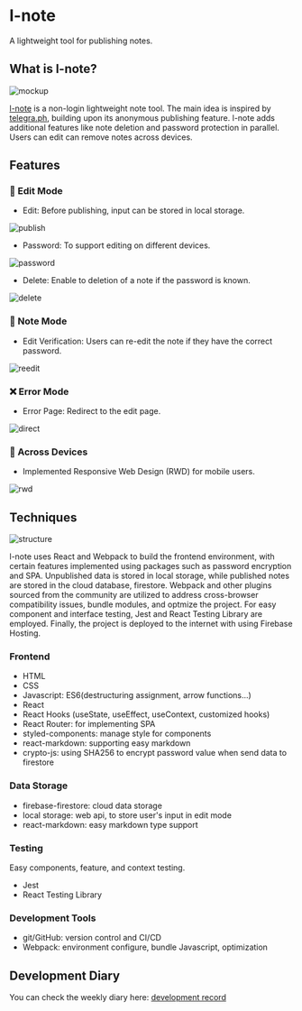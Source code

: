 # l-note
A lightweight tool for publishing notes.

## What is l-note?

![mockup](https://i.imgur.com/nMvRZpZ.png)

[l-note](l-note-app.web.app/) is a non-login lightweight note tool. 
The main idea is inspired by [telegra.ph](telegra.ph), building upon its anonymous publishing feature. l-note adds additional features like note deletion and password protection in parallel. Users can edit can remove notes across devices.

## Features 

### 📝 Edit Mode

- Edit: Before publishing, input can be stored in local storage.

![publish](https://i.imgur.com/daKZ9oR.gif)

- Password: To support editing on different devices.

![password](https://i.imgur.com/Kp6Dk5b.gif)

- Delete: Enable to deletion of a note if the password is known.

![delete](https://i.imgur.com/mZXbPoM.gif)

### 📄 Note Mode

- Edit Verification: Users can re-edit the note if they have the correct password. 

![reedit](https://i.imgur.com/pvVcXwN.gif)

### ❌ Error Mode

- Error Page: Redirect to the edit page.

![direct](https://i.imgur.com/YHgHEII.gif)

### 📱 Across Devices 

- Implemented Responsive Web Design (RWD) for mobile users.

![rwd](https://i.imgur.com/ZXSHSto.gif)

## Techniques

![structure](https://i.imgur.com/Mw2gcoM.png)

l-note uses React and Webpack to build the frontend environment, with certain features implemented using packages such as password encryption and SPA. Unpublished data is stored in local storage, while published notes are stored in the cloud database, firestore. Webpack and other plugins sourced from the community are utilized to address cross-browser compatibility issues, bundle modules, and optmize the project. For easy component and interface testing, Jest and React Testing Library are employed. Finally, the project is deployed to the internet with using Firebase Hosting.


### Frontend

- HTML
- CSS
- Javascript: ES6(destructuring assignment, arrow functions...)
- React
- React Hooks (useState, useEffect, useContext, customized hooks)
- React Router: for implementing SPA
- styled-components: manage style for components
- react-markdown: supporting easy markdown
- crypto-js: using SHA256 to encrypt password value when send data to firestore

  
### Data Storage

- firebase-firestore: cloud data storage
- local storage: web api, to store user's input in edit mode
- react-markdown: easy markdown type support

### Testing 

Easy components, feature, and context testing.
- Jest
- React Testing Library


### Development Tools 

- git/GitHub: version control and CI/CD
- Webpack: environment configure, bundle Javascript, optimization

## Development Diary

You can check the weekly diary here: [development record](https://ginger-lemon.medium.com/list/ec709041c5be)
